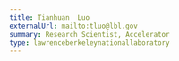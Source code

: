 ```yaml
---
title: Tianhuan  Luo
externalUrl: mailto:tluo@lbl.gov
summary: Research Scientist, Accelerator
type: lawrenceberkeleynationallaboratory
---
```

